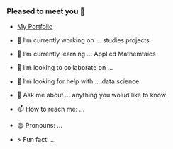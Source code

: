 ### Pleased to meet you 👋
- [My Portfolio](https://junemaths.github.io/My_Portfolio/)

- 🔭 I’m currently working on ... studies projects
- 🌱 I’m currently learning ... Applied Mathemtaics
- 👯 I’m looking to collaborate on ...
- 🤔 I’m looking for help with ... data science 
- 💬 Ask me about ... anything you wolud like to know
- 📫 How to reach me: ...
- 😄 Pronouns: ...
- ⚡ Fun fact: ...
